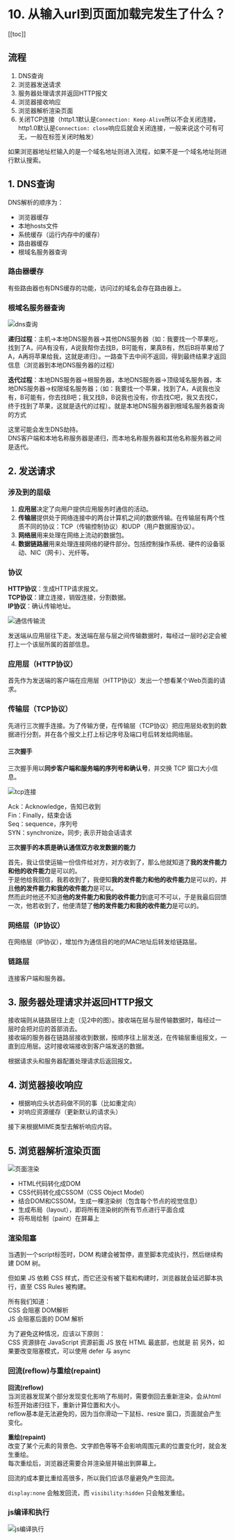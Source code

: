 # 10. 从输入url到页面加载完发生了什么？

[[toc]]

## 流程
1. DNS查询
2. 浏览器发送请求
3. 服务器处理请求并返回HTTP报文
4. 浏览器接收响应
4. 浏览器解析渲染页面
5. 关闭TCP连接（http1.1默认是`Connection: Keep-Alive`所以不会关闭连接，http1.0默认是`Connection: close`响应后就会关闭连接，一般来说这个可有可无，一般在标签关闭时触发）

如果浏览器地址栏输入的是一个域名地址则进入流程，如果不是一个域名地址则进行默认搜索。

## 1. DNS查询
DNS解析的顺序为：

- 浏览器缓存
- 本地hosts文件
- 系统缓存（运行内存中的缓存）
- 路由器缓存
- 根域名服务器查询

### 路由器缓存
有些路由器也有DNS缓存的功能，访问过的域名会存在路由器上。

### 根域名服务器查询
![dns查询](/images/Other/dns查询.jpg)

**递归过程**：主机→本地DNS服务器→其他DNS服务器（如：我要找一个苹果吃，找到了A，问A有没有，A说我帮你去找B，B可能有，果真B有，然后B将苹果给了A，A再将苹果给我，这就是递归）。一路查下去中间不返回，得到最终结果才返回信息（浏览器到本地DNS服务器的过程）    

**迭代过程**：本地DNS服务器→根服务器，本地DNS服务器→顶级域名服务器，本地DNS服务器→权限域名服务器；（如：我要找一个苹果，找到了A，A说我也没有，B可能有，你去找B吧；我又找B，B说我也没有，你去找C吧，我又去找C，终于找到了苹果，这就是迭代的过程）。就是本地DNS服务器到根域名服务器查询的方式

这里可能会发生DNS劫持。   
DNS客户端和本地名称服务器是递归，而本地名称服务器和其他名称服务器之间是迭代。

## 2. 发送请求
### 涉及到的层级
1. **应用层**决定了向用户提供应用服务时通信的活动。
2. **传输层**提供处于网络连接中的两台计算机之间的数据传输。在传输层有两个性质不同的协议：TCP（传输控制协议）和UDP（用户数据报协议）。
3. **网络层**用来处理在网络上流动的数据包。
4. **数据链路层**用来处理连接网络的硬件部分。包括控制操作系统、硬件的设备驱动、NIC（网卡）、光纤等。

### 协议
**HTTP协议**：生成HTTP请求报文。    
**TCP协议**：建立连接，销毁连接，分割数据。   
**IP协议**：确认传输地址。    

![通信传输流](/images/HTTP图解/1通信传输流.png)

发送端从应用层往下走。发送端在层与层之间传输数据时，每经过一层时必定会被打上一个该层所属的首部信息。
### 应用层（HTTP协议）
首先作为发送端的客户端在应用层（HTTP协议）发出一个想看某个Web页面的请求。

### 传输层（TCP协议）
先进行三次握手连接。为了传输方便，在传输层（TCP协议）把应用层处收到的数据进行分割，并在各个报文上打上标记序号及端口号后转发给网络层。

#### 三次握手
三次握手用以**同步客户端和服务端的序列号和确认号**，并交换 TCP 窗口大小信息。

![tcp连接](/images/Other/tcp连接.png)

Ack：Acknowledge，告知已收到   
Fin：Finally，结束会话   
Seq：sequence，序列号   
SYN：synchronize，同步; 表示开始会话请求   

**三次握手的本质是确认通信双方收发数据的能力**

首先，我让信使运输一份信件给对方，对方收到了，那么他就知道了**我的发件能力和他的收件能力**是可以的。  
于是他给我回信，我若收到了，我便知**我的发件能力和他的收件能力**是可以的，并且**他的发件能力和我的收件能力**是可以。  
然而此时他还不知道**他的发件能力和我的收件能力**到底可不可以，于是我最后回馈一次，他若收到了，他便清楚了**他的发件能力和我的收件能力**是可以的。


### 网络层（IP协议）
在网络层（IP协议），增加作为通信目的地的MAC地址后转发给链路层。

### 链路层
连接客户端和服务器。

## 3. 服务器处理请求并返回HTTP报文
接收端则从链路层往上走（见2中的图）。接收端在层与层传输数据时，每经过一层时会把对应的首部消去。   
接收端的服务器在链路层接收到数据，按顺序往上层发送，在传输层重组报文，一直到应用层。这时接收端接收到客户端发送的数据。

根据请求头和服务器配置处理请求后返回报文。

## 4. 浏览器接收响应
- 根据响应头状态码做不同的事（比如重定向）
- 对响应资源缓存（更新默认的请求头）

接下来根据MIME类型去解析响应内容。

## 5. 浏览器解析渲染页面
![页面渲染](/images/Other/页面渲染.jpg)

- HTML代码转化成DOM
- CSS代码转化成CSSOM（CSS Object Model）
- 结合DOM和CSSOM，生成一棵渲染树（包含每个节点的视觉信息）
- 生成布局（layout），即将所有渲染树的所有节点进行平面合成
- 将布局绘制（paint）在屏幕上

### 渲染阻塞
当遇到一个script标签时，DOM 构建会被暂停，直至脚本完成执行，然后继续构建 DOM 树。

但如果 JS 依赖 CSS 样式，而它还没有被下载和构建时，浏览器就会延迟脚本执行，直至 CSS Rules 被构建。

所有我们知道：  
CSS 会阻塞 DOM解析  
JS 会阻塞后面的 DOM 解析  

为了避免这种情况，应该以下原则：  
CSS 资源排在 JavaScript 资源前面
JS 放在 HTML 最底部，也就是 </body>前
另外，如果要改变阻塞模式，可以使用 defer 与 async

### 回流(reflow)与重绘(repaint)
**回流(reflow)**  
当浏览器发现某个部分发现变化影响了布局时，需要倒回去重新渲染，会从html标签开始递归往下，重新计算位置和大小。  
reflow基本是无法避免的，因为当你滑动一下鼠标、resize 窗口，页面就会产生变化。

**重绘(repaint)**   
改变了某个元素的背景色、文字颜色等等不会影响周围元素的位置变化时，就会发生重绘。    
每次重绘后，浏览器还需要合并渲染层并输出到屏幕上。

回流的成本要比重绘高很多，所以我们应该尽量避免产生回流。

`display:none` 会触发回流，而 `visibility:hidden` 只会触发重绘。

### js编译和执行
![js编译执行](/images/Other/js编译执行.jpg)
